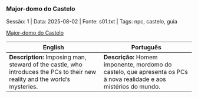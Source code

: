 ### Major-domo do Castelo

Sessão: 1 | Data: 2025-08-02 | Fonte: s01.txt | Tags: npc, castelo, guia

[Major-domo do Castelo](majordomo_castelo.png)

| English | Português |
|---------|-----------|
| **Description:** Imposing man, steward of the castle, who introduces the PCs to their new reality and the world’s mysteries. | **Descrição:** Homem imponente, mordomo do castelo, que apresenta os PCs à nova realidade e aos mistérios do mundo. |
